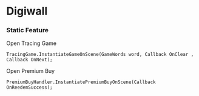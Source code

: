 # Digiwall

### Static Feature

Open Tracing Game

```
TracingGame.InstantiateGameOnScene(GameWords word, Callback OnClear , Callback OnNext);
```

Open Premium Buy

```
PremiumBuyHandler.InstantiatePremiumBuyOnScene(Callback OnReedemSuccess);
```
